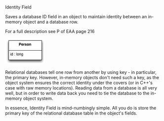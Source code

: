 ﻿Identity Field

Saves a database ID field in an object to maintain identity between an in-memory object and a database row.

For a full description see P of EAA page 216

![File](file.png)
 
Relational databases tell one row from another by using key - in particular, the primary key. However, in-memory objects don't need such a key, as the object system ensures the correct identity under the covers (or in C++'s case with raw memory locations). Reading data from a database is all very well, but in order to write data back you need to tie the database to the in-memory object system.

In essence, Identity Field is mind-numbingly simple. All you do is store the primary key of the relational database table in the object's fields.